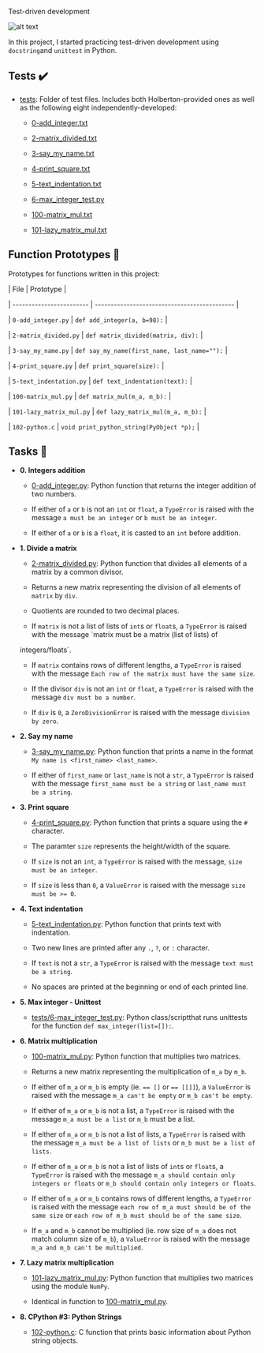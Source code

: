  Test-driven development

![alt text](https://s3.amazonaws.com/intranet-projects-files/holbertonschool-higher-level_programming+/246/giphy-4.gif)



In this project, I started practicing test-driven development using `docstring`and `unittest` in Python.



## Tests :heavy_check_mark:



* [tests](./tests): Folder of test files. Includes both Holberton-provided ones as well as the following eight independently-developed:

  * [0-add_integer.txt](./tests/0-add_integer.txt)

  * [2-matrix_divided.txt](./tests/2-matrix_divided.txt)

  * [3-say_my_name.txt](./tests/3-say_my_name.txt)

  * [4-print_square.txt](./tests/4-print_square.txt)

  * [5-text_indentation.txt](./tests/text_indentation.txt)

  * [6-max_integer_test.py](./tests/6-max_integer_test.py)

  * [100-matrix_mul.txt](./tests/100-matrix_mul.txt)

  * [101-lazy_matrix_mul.txt](./tests/101-lazy_matrix_mul.txt)



## Function Prototypes :floppy_disk:



Prototypes for functions written in this project:



| File                     | Prototype                                    |

| ------------------------ | -------------------------------------------- |

| `0-add_integer.py`       | `def add_integer(a, b=98):`                  |

| `2-matrix_divided.py`    | `def matrix_divided(matrix, div):`           |

| `3-say_my_name.py`       | `def say_my_name(first_name, last_name=""):` |

| `4-print_square.py`      | `def print_square(size):`                    |

| `5-text_indentation.py`  | `def text_indentation(text):`                |

| `100-matrix_mul.py`      | `def matrix_mul(m_a, m_b):`                  |

| `101-lazy_matrix_mul.py` | `def lazy_matrix_mul(m_a, m_b):`             |

| `102-python.c`           | `void print_python_string(PyObject *p);`     |



## Tasks :page_with_curl:



* **0. Integers addition**

  * [0-add_integer.py](./0-add_integer.py): Python function that returns the integer addition of two numbers.

  * If either of `a` or `b` is not an `int` or `float`, a `TypeError` is raised with the message `a must be an integer` or `b must be an integer`.

  * If either of `a` or `b` is a `float`, it is casted to an `int` before addition.



* **1. Divide a matrix**

  * [2-matrix_divided.py](./2-matrix_divided.py): Python function that divides all elements of a matrix by a common divisor.

  * Returns a new matrix representing the division of all elements of `matrix` by `div`.

  * Quotients are rounded to two decimal places.

  * If `matrix` is not a list of lists of `int`s or `float`s, a `TypeError` is raised with the message `matrix must be a matrix (list of lists) of

  integers/floats`.

  * If `matrix` contains rows of different lengths, a `TypeError` is raised with the message `Each row of the matrix must have the same size`.

  * If the divisor `div` is not an `int` or `float`, a `TypeError` is raised with the message `div must be a number`.

  * If `div` is `0`, a `ZeroDivisionError` is raised with the message `division by zero`.



* **2. Say my name**

  * [3-say_my_name.py](./3-say_my_name.py): Python function that prints a name in the format `My name is <first_name> <last_name>`.

  * If either of `first_name` or `last_name` is not a `str`, a `TypeError` is raised with the message `first_name must be a string` or `last_name must be a string`.



* **3. Print square**

  * [4-print_square.py](./4-print_square.py): Python function that prints a square using the `#` character.

  * The paramter `size` represents the height/width of the square.

  * If `size` is not an `int`, a `TypeError` is raised  with the message, `size must be an integer`.

  * If `size` is less than `0`, a `ValueError` is raised with the message `size must be >= 0`.



* **4. Text indentation**

  * [5-text_indentation.py](./5-text_indentation.py): Python function that prints text with indentation.

  * Two new lines are printed after any `.`, `?`, or `:` character.

  * If `text` is not a `str`, a `TypeError` is raised with the message `text must be a string`.

  * No spaces are printed at the beginning or end of each printed line.



* **5. Max integer - Unittest**

  * [tests/6-max_integer_test.py](./tests/6-max_integer_text.py): Python class/scriptthat runs unittests for the function `def max_integer(list=[]):`.



* **6. Matrix multiplication**

  * [100-matrix_mul.py](./100-matrix_mul.py): Python function that multiplies two matrices.

  * Returns a new matrix representing the multiplication of `m_a` by `m_b`.

  * If either of `m_a` or `m_b` is empty (ie. `== []` or `== [[]]`), a `ValueError` is raised with the message `m_a can't be empty` or `m_b can't be empty`.

  * If either of `m_a` or `m_b` is not a list, a `TypeError` is raised with the message `m_a must be a list` or `m_b` must be a list.

  * If either of `m_a` or `m_b` is not a list of lists, a `TypeError` is raised with the message `m_a must be a list of lists` or `m_b must be a list of lists`.

  * If either of `m_a` or `m_b` is not a list of lists of `int`s or `float`s, a `TypeError` is raised with the message `m_a should contain only integers or floats` or `m_b should contain only integers or floats`.

  * If either of `m_a` or `m_b` contains rows of different lengths, a `TypeError` is raised with the message `each row of m_a must should be of the same size` or `each row of m_b must should be of the same size`.

  * If `m_a` and `m_b` cannot be multiplied (ie. row size of `m_a` does not match column size of `m_b`), a `ValueError` is raised with the message `m_a and m_b can't be multiplied`.



* **7. Lazy matrix multiplication**

  * [101-lazy_matrix_mul.py](./101-lazy_matrix_mul.py): Python function that multiplies two matrices using the module `NumPy`.

  * Identical in function to [100-matrix_mul.py](./100-matrix_mul.py).



* **8. CPython #3: Python Strings**

  * [102-python.c](./102-python.c): C function that prints basic information about Python string objects.

